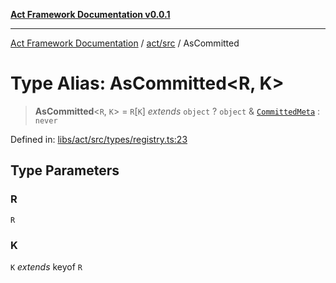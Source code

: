 [**Act Framework Documentation v0.0.1**](README.md)

***

[Act Framework Documentation](README.md) / [act/src](act.src.md) / AsCommitted

# Type Alias: AsCommitted\<R, K\>

> **AsCommitted**\<`R`, `K`\> = `R`\[`K`\] *extends* `object` ? `object` & [`CommittedMeta`](act.src.TypeAlias.CommittedMeta.md) : `never`

Defined in: [libs/act/src/types/registry.ts:23](https://github.com/Rotorsoft/act-root/blob/62fab56d51bbe483c1ba64b9cb3720e282a9a947/libs/act/src/types/registry.ts#L23)

## Type Parameters

### R

`R`

### K

`K` *extends* keyof `R`
